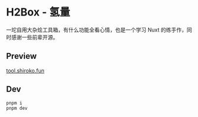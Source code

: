 # H2Box - 氢量

一坨自用大杂烩工具箱，有什么功能全看心情，也是一个学习 Nuxt 的练手作，同时感谢一些前辈开源。

## Preview

[tool.shiroko.fun](https://tool.shiroko.fun)

## Dev

```bash
pnpm i
pnpm dev
```
